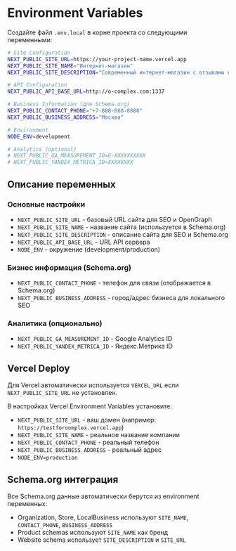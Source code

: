 # Environment Variables

Создайте файл `.env.local` в корне проекта со следующими переменными:

```bash
# Site Configuration
NEXT_PUBLIC_SITE_URL=https://your-project-name.vercel.app
NEXT_PUBLIC_SITE_NAME="Интернет-магазин"
NEXT_PUBLIC_SITE_DESCRIPTION="Современный интернет-магазин с отзывами клиентов, каталогом товаров и удобной корзиной покупок"

# API Configuration  
NEXT_PUBLIC_API_BASE_URL=http://o-complex.com:1337

# Business Information (для Schema.org)
NEXT_PUBLIC_CONTACT_PHONE="+7-888-888-8888"
NEXT_PUBLIC_BUSINESS_ADDRESS="Москва"

# Environment
NODE_ENV=development

# Analytics (optional)
# NEXT_PUBLIC_GA_MEASUREMENT_ID=G-XXXXXXXXXX
# NEXT_PUBLIC_YANDEX_METRICA_ID=XXXXXXXX
```

## Описание переменных

### Основные настройки
- `NEXT_PUBLIC_SITE_URL` - базовый URL сайта для SEO и OpenGraph
- `NEXT_PUBLIC_SITE_NAME` - название сайта (используется в Schema.org)
- `NEXT_PUBLIC_SITE_DESCRIPTION` - описание сайта для SEO и Schema.org
- `NEXT_PUBLIC_API_BASE_URL` - URL API сервера
- `NODE_ENV` - окружение (development/production)

### Бизнес информация (Schema.org)
- `NEXT_PUBLIC_CONTACT_PHONE` - телефон для связи (отображается в Schema.org)
- `NEXT_PUBLIC_BUSINESS_ADDRESS` - город/адрес бизнеса для локального SEO

### Аналитика (опционально)
- `NEXT_PUBLIC_GA_MEASUREMENT_ID` - Google Analytics ID
- `NEXT_PUBLIC_YANDEX_METRICA_ID` - Яндекс.Метрика ID

## Vercel Deploy

Для Vercel автоматически используется `VERCEL_URL` если `NEXT_PUBLIC_SITE_URL` не установлен.

В настройках Vercel Environment Variables установите:
- `NEXT_PUBLIC_SITE_URL` - ваш домен (например: `https://testforoomplex.vercel.app`)
- `NEXT_PUBLIC_SITE_NAME` - реальное название компании
- `NEXT_PUBLIC_CONTACT_PHONE` - реальный телефон
- `NEXT_PUBLIC_BUSINESS_ADDRESS` - реальный адрес
- `NODE_ENV=production`

## Schema.org интеграция

Все Schema.org данные автоматически берутся из environment переменных:
- Organization, Store, LocalBusiness используют `SITE_NAME`, `CONTACT_PHONE`, `BUSINESS_ADDRESS`
- Product schemas используют `SITE_NAME` как бренд
- Website schema использует `SITE_DESCRIPTION` и `SITE_URL` 